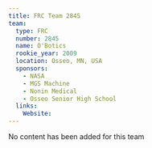 ```yaml
---
title: FRC Team 2845
team:
  type: FRC
  number: 2845
  name: O'Botics
  rookie_year: 2009
  location: Osseo, MN, USA
  sponsors:
    - NASA
    - MGS Machine
    - Nonin Medical
    - Osseo Senior High School
  links:
    Website: 
---
```

No content has been added for this team